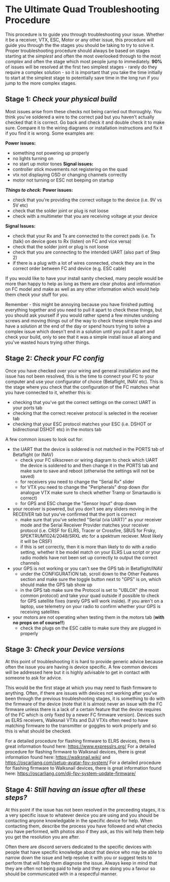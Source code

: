 # The Ultimate Quad Troubleshooting Procedure

This procedure is to guide you through troubleshooting your issue. Whether it be a receiver, VTX, ESC, Motor or any other issue, this procedure will guide you through the the stages you should be taking to try to solve it.
Proper troubleshooting procedure should always be based on stages starting at the _simplest_ and often the most overlooked through to the most _complex_ and often the stage which most people jump to immediately. **90%** of issues will be resolved at the first two simplest stages - rarely do they require a complex solution - so it is important that you take the time initially to start at the simplest stage to potentially save time in the long run if you jump to the more complex stages.

**Stage 1: _Check your physical build_**
---
Most issues arise from these checks not being carried out thoroughly. You think you've soldered a wire to the correct pad but you haven't actually checked that it is correct. Go back and check it and double check it to make sure. Compare it to the wiring diagrams or installation instructions and fix it if you find it is wrong. Some examples are:

**Power issues:**
- something not powering up properly
- no lights turning on
- no start up motor tones
**Signal issues:**
- controller stick movements not registering on the quad
- vtx not displaying OSD or changing channels correctly
- motor not turning or ESC not beeping on startup

**_Things to check:_**
**Power issues:**
- check that you're providing the correct voltage to the device (i.e. 9V vs 5V etc)
- check that the solder joint or plug is not loose
- check with a multimeter that you are receiving voltage at your device

**Signal Issues:**
- check that your Rx and Tx are connected to the correct pads (i.e. Tx (talk) on device goes to Rx (listen) on FC and vice versa)
- check that the solder joint or plug is not loose
- check that you are connecting to the intended UART (also part of Step 2)
- if there is a plug with a lot of wires connected, check they are in the correct order between FC and device (e.g. ESC cable)

If you would like to have your install sanity checked, many people would be more than happy to help as long as there are clear photos and information on FC model and make as well as any other information which would help them check your stuff for you.

Remember - this might be annoying because you have finished putting everything together and you need to pull it apart to check these things, but you should ask yourself if you would rather spend a few minutes undoing screws and moving things out of the way to check these simple things and have a solution at the end of the day or spend hours trying to solve a complex issue which doesn't end in a solution until you pull it apart and check your build, only to see that it was a simple install issue all along and you've wasted hours trying other things.

**Stage 2: _Check your FC config_**
---
Once you have checked over your wiring and general installation and the issue has not been resolved, this is the time to connect your FC to your computer and use your configurator of choice (Betaflight, INAV etc). This is the stage where you check that the configuration of the FC matches what you have connected to it, whether this is:
- checking that you've got the correct settings on the correct UART in your ports tab
- checking that the correct receiver protocol is selected in the receiver tab
- checking that your ESC protocol matches your ESC (i.e. DSHOT or bidirectional DSHOT etc) in the motors tab

A few common issues to look out for:
- the UART that the device is soldered is not matched in the PORTS tab of Betaflight (or INAV)
    - check your FC silkscreen or wiring diagram to check which UART the device is soldered to and then change it in the PORTS tab and make sure to save and reboot (otherwise the settings will not be saved)
    - for receivers you need to change the "Serial Rx" slider
    - for VTX you need to change the "Peripherals" drop down (for analogue VTX make sure to check whether Tramp or Smartaudio is correct)
    - for GPS and ESC change the "Sensor Input" drop down
- your receiver is powered, but you don't see any sliders moving in the RECEIVER tab but you've confirmed that the port is correct
    - make sure that you've selected "Serial (via UART)" as your receiver mode and the Serial Receiver Provider matches your receiver protocol (i.e. CRSF for ELRS, Tracer or Crossfire, SBUS for Frsky, SPEKTRUM1024/2048/SRXL etc for a spektrum reciever. Most likely it will be CRSF)
    - if this is set correctly, then it is more than likely to do with a radio setting, whether it be model match on your ELRS Lua script or your radio models have not been set up correctly to output the correct channels
- your GPS is not working or you can't see the GPS tab in Betaflight/INAV
    - under the CONFIGURATION tab, scroll down to the Other Features section and make sure the toggle button next to "GPS" is on, which should make the GPS tab show up
    - in the GPS tab make sure the Protocol is set to "UBLOX" (the most common protocol) and take your quad outside if possible to check for GPS satellite fixes (rarely GPS will work inside). If you aren't on a laptop, use telemetry on your radio to confirm whether your GPS is receiving satellites 
- your motors are not operating when testing them in the motors tab (**with no props on of course!!**)
    - check the plugs on the ESC cable to make sure they are plugged in properly

**Stage 3: _Check your Device versions_**
---
At this point of troubleshooting it is hard to provide generic advice because often the issue you are having is device specific. A few common devices will be addressed here but it is highly advisable to get in contact with someone to ask for advice.

This would be the first stage at which you may need to flash firmware to anything. Often, if there are issues with devices not working after you've been through the previous troubleshooting stages, it is something to do with the firmware of the device (note that it is almost never an issue with the FC firmware unless there is a lack of a certain feature that the device requires of the FC which is only fixed by a newer FC firmware version). Devices such as ELRS receivers, Walksnail VTXs and DJI VTXs often need to have matching firmware to the transmitter or goggles to work properly and so this is what should be checked.

For a detailed procedure for flashing firmware to ELRS devices, there is great information found here: https://www.expresslrs.org/
For a detailed procedure for flashing firmware to Walksnail devices, there is great information found here: https://walksnail.wiki/ and https://oscarliang.com/setup-avatar-fpv-system/
For a detailed procedure for flashing firmware to Walksnail devices, there is great information found here: https://oscarliang.com/dji-fpv-system-update-firmware/

**Stage 4: _Still having an issue after all these steps?_**
---
At this point if the issue has not been resolved in the preceeding stages, it is a very specific issue to whatever device you are using and you should be contacting anyone knowledgable in the specific device for help. When contacting them, describe the process you have followed and what checks you have performed, with photos also if they ask, as this will help them help you get the resolution you are after. 

Often there are discord servers dedicated to the specific devices with people that have specific knowledge about that device who may be able to narrow down the issue and help resolve it with you or suggest tests to perform that will help them diagnose the issue. Always keep in mind that they are often not being paid to help and they are doing you a favour so should be communicated with in a respectful manner.
